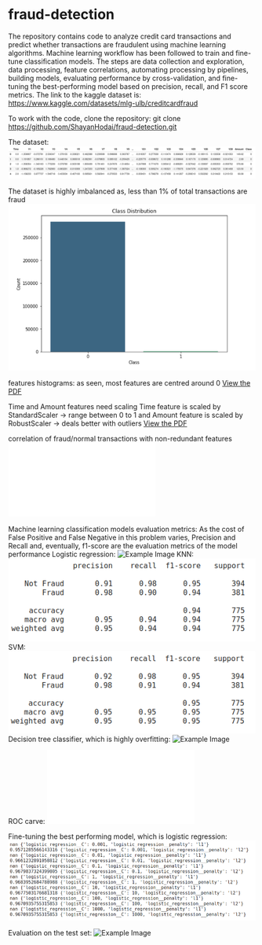 # fraud-detection
The repository contains code to analyze credit card transactions and predict whether transactions are fraudulent using machine learning algorithms. Machine learning workflow has been followed to train and fine-tune classification models. The steps are data collection and exploration, data processing, feature correlations, automating processing by pipelines, building models, evaluating performance by cross-validation, and fine-tuning the best-performing model based on precision, recall, and F1 score metrics.
The link to the kaggle dataset is: https://www.kaggle.com/datasets/mlg-ulb/creditcardfraud

To work with the code, clone the repository: 
git clone https://github.com/ShayanHodai/fraud-detection.git

The dataset:
![Example Image](images/dataset.png)

The dataset is highly imbalanced as, less than 1% of total transactions are fraud
![Example Image](images/imbalanced%20dataset.png)

features histograms: as seen, most features are centred around 0
[View the PDF](images/features\histogram.pdf)

Time and Amount features need scaling
Time feature is scaled by StandardScaler -> range between 0 to 1
and Amount feature is scaled by RobustScaler -> deals better with outliers
[View the PDF](images/two_features.pdf)

correlation of fraud/normal transactions with non-redundant features
![Example Image](images/corr2.pdf)

Machine learning classification models evaluation metrics:
As the cost of False Positive and False Negative in this problem varies, Precision and Recall and, eventually, f1-score are the evaluation metrics of the model performance
Logistic regression:
![Example Image](images/logistic\regression.png)
KNN:
![Example Image](images/KNN.png)
SVM:
![Example Image](images/SVM.png)
Decision tree classifier, which is highly overfitting:
![Example Image](images/Decision\Tree.png)

ROC carve:
![Example Image](images/ROC.pdf)

Fine-tuning the best performing model, which is logistic regression:
![Example Image](images/fine-tuning.png)

Evaluation on the test set:
![Example Image](images/evaluation\on\test.png)
